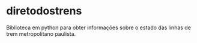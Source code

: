 # diretodostrens
Biblioteca em python para obter informações sobre o estado das linhas de trem metropolitano paulista.
